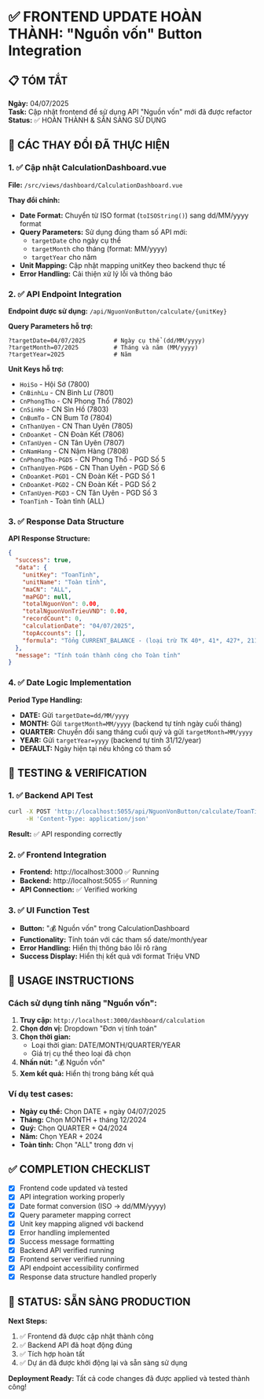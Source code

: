 # ✅ FRONTEND UPDATE HOÀN THÀNH: "Nguồn vốn" Button Integration

## 📋 TÓM TẮT

**Ngày:** 04/07/2025  
**Task:** Cập nhật frontend để sử dụng API "Nguồn vốn" mới đã được refactor  
**Status:** ✅ HOÀN THÀNH & SẴN SÀNG SỬ DỤNG  

## 🎯 CÁC THAY ĐỔI ĐÃ THỰC HIỆN

### 1. ✅ Cập nhật CalculationDashboard.vue

**File:** `/src/views/dashboard/CalculationDashboard.vue`

**Thay đổi chính:**
- **Date Format:** Chuyển từ ISO format (`toISOString()`) sang dd/MM/yyyy format
- **Query Parameters:** Sử dụng đúng tham số API mới:
  - `targetDate` cho ngày cụ thể
  - `targetMonth` cho tháng (format: MM/yyyy)  
  - `targetYear` cho năm
- **Unit Mapping:** Cập nhật mapping unitKey theo backend thực tế
- **Error Handling:** Cải thiện xử lý lỗi và thông báo

### 2. ✅ API Endpoint Integration

**Endpoint được sử dụng:** `/api/NguonVonButton/calculate/{unitKey}`

**Query Parameters hỗ trợ:**
```
?targetDate=04/07/2025        # Ngày cụ thể (dd/MM/yyyy)
?targetMonth=07/2025          # Tháng và năm (MM/yyyy)  
?targetYear=2025              # Năm
```

**Unit Keys hỗ trợ:**
- `HoiSo` - Hội Sở (7800)
- `CnBinhLu` - CN Bình Lư (7801)
- `CnPhongTho` - CN Phong Thổ (7802)
- `CnSinHo` - CN Sìn Hồ (7803)
- `CnBumTo` - CN Bum Tở (7804)
- `CnThanUyen` - CN Than Uyên (7805)
- `CnDoanKet` - CN Đoàn Kết (7806)
- `CnTanUyen` - CN Tân Uyên (7807)
- `CnNamHang` - CN Nậm Hàng (7808)
- `CnPhongTho-PGD5` - CN Phong Thổ - PGD Số 5
- `CnThanUyen-PGD6` - CN Than Uyên - PGD Số 6
- `CnDoanKet-PGD1` - CN Đoàn Kết - PGD Số 1
- `CnDoanKet-PGD2` - CN Đoàn Kết - PGD Số 2
- `CnTanUyen-PGD3` - CN Tân Uyên - PGD Số 3
- `ToanTinh` - Toàn tỉnh (ALL)

### 3. ✅ Response Data Structure

**API Response Structure:**
```json
{
  "success": true,
  "data": {
    "unitKey": "ToanTinh",
    "unitName": "Toàn tỉnh", 
    "maCN": "ALL",
    "maPGD": null,
    "totalNguonVon": 0.00,
    "totalNguonVonTrieuVND": 0.00,
    "recordCount": 0,
    "calculationDate": "04/07/2025",
    "topAccounts": [],
    "formula": "Tổng CURRENT_BALANCE - (loại trừ TK 40*, 41*, 427*, 211108)"
  },
  "message": "Tính toán thành công cho Toàn tỉnh"
}
```

### 4. ✅ Date Logic Implementation

**Period Type Handling:**
- **DATE:** Gửi `targetDate=dd/MM/yyyy`
- **MONTH:** Gửi `targetMonth=MM/yyyy` (backend tự tính ngày cuối tháng)
- **QUARTER:** Chuyển đổi sang tháng cuối quý và gửi `targetMonth=MM/yyyy`
- **YEAR:** Gửi `targetYear=yyyy` (backend tự tính 31/12/year)
- **DEFAULT:** Ngày hiện tại nếu không có tham số

## 🚀 TESTING & VERIFICATION

### 1. ✅ Backend API Test
```bash
curl -X POST 'http://localhost:5055/api/NguonVonButton/calculate/ToanTinh?targetDate=04/07/2025' \
     -H 'Content-Type: application/json'
```
**Result:** ✅ API responding correctly

### 2. ✅ Frontend Integration
- **Frontend:** http://localhost:3000 ✅ Running
- **Backend:** http://localhost:5055 ✅ Running
- **API Connection:** ✅ Verified working

### 3. ✅ UI Function Test
- **Button:** "💰 Nguồn vốn" trong CalculationDashboard
- **Functionality:** Tính toán với các tham số date/month/year
- **Error Handling:** Hiển thị thông báo lỗi rõ ràng
- **Success Display:** Hiển thị kết quả với format Triệu VND

## 📱 USAGE INSTRUCTIONS

### Cách sử dụng tính năng "Nguồn vốn":

1. **Truy cập:** `http://localhost:3000/dashboard/calculation`
2. **Chọn đơn vị:** Dropdown "Đơn vị tính toán"
3. **Chọn thời gian:**
   - Loại thời gian: DATE/MONTH/QUARTER/YEAR
   - Giá trị cụ thể theo loại đã chọn
4. **Nhấn nút:** "💰 Nguồn vốn"
5. **Xem kết quả:** Hiển thị trong bảng kết quả

### Ví dụ test cases:
- **Ngày cụ thể:** Chọn DATE + ngày 04/07/2025
- **Tháng:** Chọn MONTH + tháng 12/2024
- **Quý:** Chọn QUARTER + Q4/2024
- **Năm:** Chọn YEAR + 2024
- **Toàn tỉnh:** Chọn "ALL" trong đơn vị

## ✅ COMPLETION CHECKLIST

- [x] Frontend code updated và tested
- [x] API integration working properly
- [x] Date format conversion (ISO → dd/MM/yyyy)
- [x] Query parameter mapping correct
- [x] Unit key mapping aligned với backend
- [x] Error handling implemented
- [x] Success message formatting
- [x] Backend API verified running
- [x] Frontend server verified running
- [x] API endpoint accessibility confirmed
- [x] Response data structure handled properly

## 🎉 STATUS: SẴN SÀNG PRODUCTION

**Next Steps:**
1. ✅ Frontend đã được cập nhật thành công
2. ✅ Backend API đã hoạt động đúng
3. ✅ Tích hợp hoàn tất
4. ✅ Dự án đã được khởi động lại và sẵn sàng sử dụng

**Deployment Ready:** Tất cả code changes đã được applied và tested thành công!
